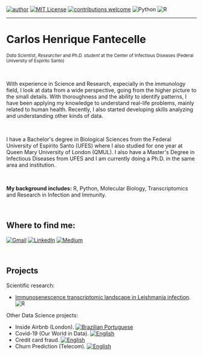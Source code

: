 [![author](https://img.shields.io/badge/author-cfantecelle-blueviolet#:~:text=author-,author,-cfantecelle)](https://www.linkedin.com/in/carlos-henrique-fantecelle) 
[![MIT License](https://img.shields.io/badge/license-MIT-blue#:~:text=license,MIT)](https://github.com/cfantecelle/data_science_portfolio/blob/main/LICENSE) 
[![contributions welcome](https://img.shields.io/badge/contributions-welcome-pinegreen#:~:text=contributions-,contributions,-welcome)](https://github.com/cfantecelle/data_science_portfolio/issues)
![Python](https://img.shields.io/badge/python-3670A0?style=flat&logo=python&logoColor=ffdd54)
![R](https://img.shields.io/badge/R-%23276DC3.svg?style=flat&logo=r&logoColor=white)

---

# Carlos Henrique Fantecelle
<sup>*Data Scientist*, *Researcher* and *Ph.D. student* at the Center of Infectious Diseases (Federal University of Espírito Santo)</sup>

<br>

With experience in Science and Research, especially in the immunology field, I look at data from a wide perspective, going from the higher picture to the small details. With thoroughness and the ability to identify patterns, I have been applying my knowledge to understand real-life problems, mainly related to human health. Recently, I also started developing skills analyzing and understanding other kinds of data.

<br>

I have a Bachelor's degree in Biological Sciences from the Federal University of Espírito Santo (UFES) where I also studied for one year at Queen Mary University of London (QMUL). I also have a Master's Degree in Infectious Diseases from UFES and I am currently doing a Ph.D. in the same area and institution.

<br>

**My background includes:** R, Python, Molecular Biology, Transcriptomics and Research in Infection and Immunity.

<br>

## Where to find me:

[![Gmail](https://img.shields.io/badge/carloshdfc@gmail.com-D14836?style=flat&logo=gmail&logoColor=white)](mailto:carloshdfc@gmail.com)
[![LinkedIn](https://img.shields.io/badge/Carlos_Henrique_Fantecelle-%230077B5.svg?style=flat&logo=linkedin&logoColor=white)](https://www.linkedin.com/in/carlos-henrique-fantecelle)
[![Medium](https://img.shields.io/badge/@cfantecelle-12100E?style=flat&logo=medium&logoColor=white)](https://medium.com/@cfantecelle)

<br>

## Projects

Scientific research:
* [Immunosenescence transcriptomic landscape in Leishmania infection](https://onlinelibrary.wiley.com/doi/abs/10.1111/imm.13410). ![R](https://img.shields.io/badge/R-%23276DC3.svg?style=flat&logo=r&logoColor=white)

Other Data Science projects:
* Inside Airbnb (London). [![Brazilian Portuguese](https://img.shields.io/badge/jupyter-Brazilian_Portuguese-grey?style=flat&logo=jupyter&logoColor=white&labelColor=ef1b0e)](project_airbnb/airbnb_analysis_pt-br.ipynb)
* Covid-19 (Our World in Data). [![English](https://img.shields.io/badge/jupyter-English-grey?style=flat&logo=jupyter&logoColor=white&labelColor=ef1b0e)](project_covid/covid19_brazil_analysis.ipynb)
* Credit card fraud. [![English](https://img.shields.io/badge/jupyter-English-grey?style=flat&logo=jupyter&logoColor=white&labelColor=ef1b0e)](project_ccfraud/cc_fraud_analysis.ipynb)
* Churn Prediction (Telecom). [![English](https://img.shields.io/badge/jupyter-English-grey?style=flat&logo=jupyter&logoColor=white&labelColor=ef1b0e)](project_churn/churn_prediction.ipynb)
